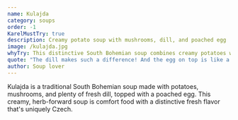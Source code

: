 ```yaml
---
name: Kulajda
category: soups
order: -1
KarelMustTry: true
description: Creamy potato soup with mushrooms, dill, and poached egg
image: /kulajda.jpg
whyTry: This distinctive South Bohemian soup combines creamy potatoes with mushrooms, dill, and a poached egg floating on top. The dill gives it a unique fresh flavor that sets it apart from other Czech soups.
quote: "The dill makes such a difference! And the egg on top is like a little surprise present."
author: Soup lover
---
```


Kulajda is a traditional South Bohemian soup made with potatoes, mushrooms, and plenty of fresh dill, topped with a poached egg. This creamy, herb-forward soup is comfort food with a distinctive fresh flavor that's uniquely Czech.